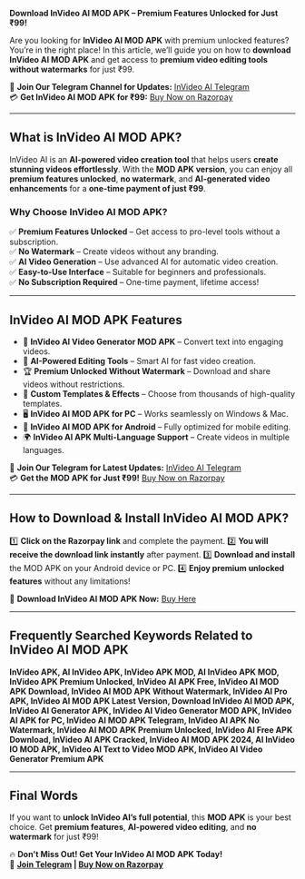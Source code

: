 **Download InVideo AI MOD APK – Premium Features Unlocked for Just ₹99!**

Are you looking for **InVideo AI MOD APK** with premium unlocked features? You’re in the right place! In this article, we’ll guide you on how to **download InVideo AI MOD APK** and get access to **premium video editing tools without watermarks** for just ₹99.

🔗 **Join Our Telegram Channel for Updates:** [InVideo AI Telegram](https://t.me/freeinvideoai)  
💳 **Get InVideo AI MOD APK for ₹99:** [Buy Now on Razorpay](https://rzp.io/l/NhXODGG)  

---

## **What is InVideo AI MOD APK?**
InVideo AI is an **AI-powered video creation tool** that helps users **create stunning videos effortlessly**. With the **MOD APK version**, you can enjoy all **premium features unlocked**, **no watermark**, and **AI-generated video enhancements** for a **one-time payment of just ₹99**.

### **Why Choose InVideo AI MOD APK?**
✅ **Premium Features Unlocked** – Get access to pro-level tools without a subscription.  
✅ **No Watermark** – Create videos without any branding.  
✅ **AI Video Generation** – Use advanced AI for automatic video creation.  
✅ **Easy-to-Use Interface** – Suitable for beginners and professionals.  
✅ **No Subscription Required** – One-time payment, lifetime access!  

---

## **InVideo AI MOD APK Features**
- 🎥 **InVideo AI Video Generator MOD APK** – Convert text into engaging videos.
- 🚀 **AI-Powered Editing Tools** – Smart AI for fast video creation.
- 🏆 **Premium Unlocked Without Watermark** – Download and share videos without restrictions.
- 🎨 **Custom Templates & Effects** – Choose from thousands of high-quality templates.
- 🖥 **InVideo AI MOD APK for PC** – Works seamlessly on Windows & Mac.
- 📲 **InVideo AI MOD APK for Android** – Fully optimized for mobile editing.
- 🌍 **InVideo AI APK Multi-Language Support** – Create videos in multiple languages.

🔗 **Join Our Telegram for Latest Updates:** [InVideo AI Telegram](https://t.me/freeinvideoai)  
💳 **Get the MOD APK for Just ₹99!** [Buy Now on Razorpay](https://rzp.io/l/NhXODGG)  

---

## **How to Download & Install InVideo AI MOD APK?**
1️⃣ **Click on the Razorpay link** and complete the payment.
2️⃣ **You will receive the download link instantly** after payment.
3️⃣ **Download and install** the MOD APK on your Android device or PC.
4️⃣ **Enjoy premium unlocked features** without any limitations!

🔗 **Download InVideo AI MOD APK Now:** [Buy Here](https://rzp.io/l/NhXODGG)  

---

## **Frequently Searched Keywords Related to InVideo AI MOD APK**
**InVideo APK, AI InVideo APK, InVideo APK MOD, AI InVideo APK MOD, InVideo APK Premium Unlocked, InVideo AI APK Free, InVideo AI MOD APK Download, InVideo AI MOD APK Without Watermark, InVideo AI Pro APK, InVideo AI MOD APK Latest Version, Download InVideo AI MOD APK, InVideo AI Generator APK, InVideo AI Video Generator MOD APK, InVideo AI APK for PC, InVideo AI MOD APK Telegram, InVideo AI APK No Watermark, InVideo AI MOD APK Premium Unlocked, InVideo AI Free APK Download, InVideo AI APK Cracked, InVideo AI MOD APK 2024, AI InVideo IO MOD APK, InVideo AI Text to Video MOD APK, InVideo AI Video Generator Premium APK**

---

## **Final Words**
If you want to **unlock InVideo AI’s full potential**, this **MOD APK** is your best choice. Get **premium features**, **AI-powered video editing**, and **no watermark** for just ₹99!

🔥 **Don't Miss Out! Get Your InVideo AI MOD APK Today!**  
🔗 **[Join Telegram](https://t.me/freeinvideoai) | [Buy Now on Razorpay](https://rzp.io/l/NhXODGG)**
